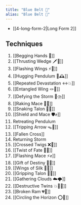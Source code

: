 ```yaml
---
title: "Blue Belt 🔵"
alias: "Blue Belt 🔵"
---
```

- [[4-long-form-2|Long Form 2]]
## Techniques
1. [[Begging Hands 🤲]]
2. [[Thrusting Wedge 🗡️🔼]]
3. [[Flashing Wings ⚡🪽]]
4. [[Hugging Pendulum 🤗🕰️]]
5. [[Repeated Devastation ↔️💥]]
6. [[Entangled Wing 🪢🪽]]
7. [[Defying the Storm 🚧⛈️]]
8. [[Raking Mace 🧹✊]]
9. [[Snaking Talon 🐍🦅]]
10. [[Shield and Mace 🛡️✊]]
11. Retreating Pendulum 
12. [[Tripping Arrow 🪤🏹]]
13. [[Fallen Cross]]
14. Returning Storm
15. [[Crossed Twigs ❌🌿]]
16. [[Twist of Fate  🔀🔮]]
17. [[Flashing Mace ⚡✊]]
18. [[Gift of Destiny 🎁🔮]]
19. [[Wings of Silk 🪽🧵]]
20. [[Gripping Talon 🧤🦅]]
21. [[Gathering Clouds ☁️🌩️]]
22. [[Destructive Twins 💥👯‍♂️]]
23. [[Broken Ram 💔🐏]]
24. [[Circling the Horizon ⭕🌅]]
